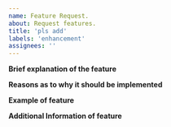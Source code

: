 ```yaml
---
name: Feature Request.
about: Request features.
title: 'pls add'
labels: 'enhancement'
assignees: ''
---
```


**Brief explanation of the feature**


**Reasons as to why it should be implemented**


**Example of feature**


**Additional Information of feature**
